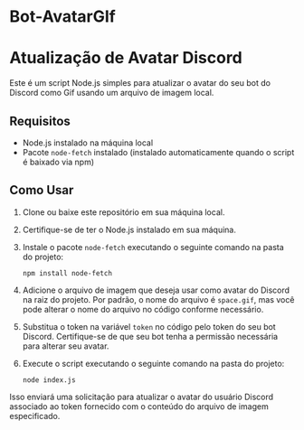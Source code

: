 # Bot-AvatarGIf

# Atualização de Avatar Discord

Este é um script Node.js simples para atualizar o avatar do seu bot do Discord como Gif usando um arquivo de imagem local.

## Requisitos

- Node.js instalado na máquina local
- Pacote `node-fetch` instalado (instalado automaticamente quando o script é baixado via npm)

## Como Usar

1. Clone ou baixe este repositório em sua máquina local.

2. Certifique-se de ter o Node.js instalado em sua máquina.

3. Instale o pacote `node-fetch` executando o seguinte comando na pasta do projeto:
    ```
    npm install node-fetch
    ```

4. Adicione o arquivo de imagem que deseja usar como avatar do Discord na raiz do projeto. Por padrão, o nome do arquivo é `space.gif`, mas você pode alterar o nome do arquivo no código conforme necessário.

5. Substitua o token na variável `token` no código pelo token do seu bot Discord. Certifique-se de que seu bot tenha a permissão necessária para alterar seu avatar.

6. Execute o script executando o seguinte comando na pasta do projeto:
    ```
    node index.js
    ```

Isso enviará uma solicitação para atualizar o avatar do usuário Discord associado ao token fornecido com o conteúdo do arquivo de imagem especificado.
